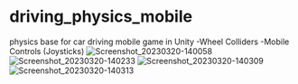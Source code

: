 # driving_physics_mobile
 
 physics base for car driving mobile game in Unity
  -Wheel Colliders
  -Mobile Controls (Joysticks)
![Screenshot_20230320-140058](https://user-images.githubusercontent.com/48364518/226466353-a07e6f03-1407-4fc5-a8c8-47aa831d0ae7.png)
![Screenshot_20230320-140233](https://user-images.githubusercontent.com/48364518/226466408-4f90bed4-5055-4ea7-9dea-aeeaac8002a7.png)
![Screenshot_20230320-140309](https://user-images.githubusercontent.com/48364518/226466434-15d88a7e-c96e-4660-8c9b-59acf598d57d.png)
![Screenshot_20230320-140313](https://user-images.githubusercontent.com/48364518/226466443-8e6fc3b5-1803-4e5f-9c89-ab95753ae7dd.png)
